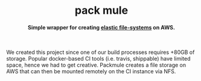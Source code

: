 <h1 align="center">
  pack mule
  <br>
</h1>

<h4 align="center">Simple wrapper for creating <a href="https://aws.amazon.com/efs/">elastic file-systems</a> on AWS.</h4>

<br>

We created this project since one of our build processes requires +80GB of storage. Popular docker-based CI tools (i.e. travis, shippable) have limited space, hence we had to get creative. Packmule creates a file storage on AWS that can then be mounted remotely on the CI instance via NFS. 
